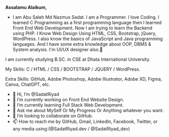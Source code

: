 
**Assalamu Alaikum,**
- I am Abu Saleh Md Nazmus Sadat.
I am a Programmer.
I love Coding. I learned C Programming as a first programming language then I learned Front End Web Development. Now I am trying to learn the Backend using PHP. I Know Web Design Using HTML, CSS, Bootstrap, jQuery, WordPress. 
I also know the basics of JavaScript and Java programming languages. And I have some extra knowledge about OOP, DBMS & System analysis.
I'm UI/UX designer also.🙂

I am currently studying B.SC. in CSE at Dhata International University.

My Skills: C / HTML / CSS / BOOTSTRAP / JQUERY / WordPress.

Extra Skills: GitHub, Adobe Photoshop, Adobe Illustrator, Adobe XD, Figma, Canva, ChatGPT, etc.


- 👋 Hi, I’m @SadatRiyad
- 🔭 I’m currently working on Front End Website Design.
- 🌱 I’m currently learning Full Stack Web Development.
- 💬 Ask me about MySelf Or My Progress Or Anything whatever you want.
- 💞️ I’m looking to collaborate on GitHub.
- 📫 How to reach me by GitHub, Gmail, LinkedIn, Facebook, Twitter, or any media using:(@SadatRiyad.dev / @SadatRiyad_dev)

<!---
SadatRiyad/SadatRiyad is a ✨ special ✨ repository because its `README.md` (this file) appears on your GitHub profile.
You can click the Preview link to take a look at your changes.
--->
